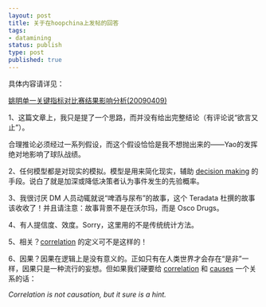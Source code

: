 ```yaml
--- 
layout: post
title: 关于在hoopchina上发帖的回答
tags: 
- datamining
status: publish
type: post
published: true
---
```

具体内容请详见：

<a href="http://bbs.hoopchina.com/590966.html">姚明单一关键指标对比赛结果影响分析(20090409)</a>

1、这篇文章上，我只是提了一个思路，而并没有给出完整结论（有评论说“欲言又止”）。

合理推论必须经过一系列假设，而这个假设恰恰是我不想抛出来的——Yao的发挥绝对地影响了球队战绩。

2、任何模型都是对现实的模拟。模型是用来简化现实，辅助 <a title="Decision making" href="http://sunbjt.spaces.live.com/wiki/Decision_making">decision making</a> 的手段。说白了就是加深或降低决策者认为事件发生的先验概率。

3、我很讨厌 DM 人员动辄就说“啤酒与尿布”的故事，这个 Teradata 杜撰的故事该收收了！并且请注意：故事背景不是在沃尔玛，而是 Osco Drugs。

4、有人提信度、效度。Sorry，这里用的不是传统统计方法。

5、相关？<a href="http://en.wikipedia.org/wiki/Correlation">correlation</a> 的定义可不是这样的！

6、因果？因果在逻辑上是没有意义的。正如只有在人类世界才会存在“是非”一样，因果只是一种流行的妄想。但如果我们硬要给 <a href="http://en.wikipedia.org/wiki/Correlation">correlation</a> 和 <a href="http://en.wikipedia.org/wiki/Causality">causes</a> 一个关系的话：

<em>Correlation is not causation, but it sure is a hint.</em>
